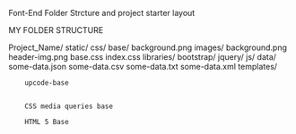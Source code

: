 Font-End Folder Strcture and project starter layout

MY FOLDER STRUCTURE 

Project_Name/
	static/
		css/
			base/
				background.png
			images/
				background.png
				header-img.png
			base.css
			index.css
		libraries/
			bootstrap/
			jquery/
		js/
		data/
		some-data.json
		some-data.csv 
		some-data.txt
 		some-data.xml
		templates/


		upcode-base 


		CSS media queries base 

		HTML 5 Base 